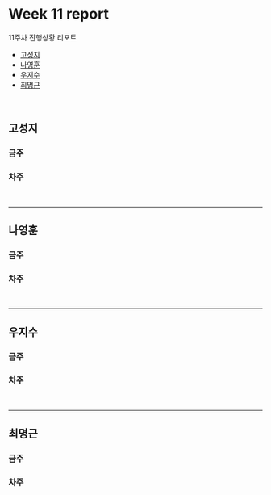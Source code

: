 # Week 11 report

11주차 진행상황 리포트

- [고성지](#고성지)
- [나영훈](#나영훈)
- [우지수](#우지수)
- [최명근](#최명근)

<br>


## 고성지
### 금주
### 차주
<br>

-----
## 나영훈
### 금주

### 차주

<br>

-----

## 우지수
### 금주


### 차주

<br>

-----
## 최명근
### 금주


### 차주

<br>
